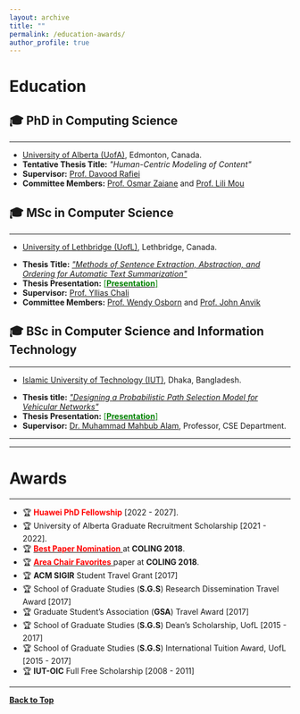 ```yaml
---
layout: archive
title: ""
permalink: /education-awards/
author_profile: true
---
```


# Education

## 🎓 PhD in Computing Science
---------------------------------
* [University of Alberta (UofA)](https://www.ualberta.ca/index.html), Edmonton, Canada.
* **Tentative Thesis Title:** *"Human-Centric Modeling of Content"*
* **Supervisor:** [Prof. Davood Rafiei](https://webdocs.cs.ualberta.ca/~drafiei/)
* **Committee Members:** [Prof. Osmar Zaiane](https://webdocs.cs.ualberta.ca/~zaiane/) and [Prof. Lili Mou ](https://lili-mou.github.io/)


## 🎓 MSc in Computer Science
--------------------------------

* [University of Lethbridge (UofL)](https://www.uleth.ca/), Lethbridge, Canada.
<!-- **CGPA:  4.00** <span style ="color:Green"> [*out of 4.00* ] </span>-->
* **Thesis Title:** [*"Methods of Sentence Extraction, Abstraction, and Ordering for Automatic Text Summarization"*](https://opus.uleth.ca/bitstream/handle/10133/4993/NAYEEM_MIR_TAFSEER_MSC_2017.pdf) 
* **Thesis Presentation:** [<span style ="color:Green"> [**Presentation**] </span>](https://tafseer-nayeem.github.io/files/MSc_Thesis_Presenation.pdf) 
* **Supervisor:** [Prof. Yllias Chali](http://www.cs.uleth.ca/~chali/)
* **Committee Members:** [Prof. Wendy Osborn](http://directory.uleth.ca/users/wendy.osborn) and [Prof. John Anvik ](http://directory.uleth.ca/users/john.anvik)


## 🎓 BSc in Computer Science and Information Technology
-----------------------------------------------------------


* [Islamic University of Technology (IUT)](https://www.iutoic-dhaka.edu/), Dhaka, Bangladesh.
<!-- **CGPA:  3.92** <span style ="color:Green"> [*out of 4.00* ] </span>-->
* **Thesis title:** [*"Designing a Probabilistic Path Selection Model for Vehicular Networks"*](https://tafseer-nayeem.github.io/files/BSc_Thesis.pdf) 
* **Thesis Presentation:** [<span style ="color:Green"> [**Presentation**] </span>](https://tafseer-nayeem.github.io/files/BSc_Thesis_Presentation.pdf) 
* **Supervisor:** [Dr. Muhammad Mahbub Alam](https://scholar.google.com/citations?user=5sjCt8cAAAAJ&hl=en), Professor, CSE Department.


<!-- <a href="https://tafseer-nayeem.github.io/education-awards/"> <img src="https://tafseer-nayeem.github.io/images/educations.png" alt="Education"
	title="Education" width="500" height="50"> </a>
-->
------------------------------------------------------
------------------------------------------------------

# Awards
---------
* 🏆 <span style="color:Red"> **Huawei PhD Fellowship** </span> [2022 - 2027].
* 🏆 University of Alberta Graduate Recruitment Scholarship [2021 - 2022].
* 🏆 [<span style="color:Red"> **Best Paper Nomination** </span>](http://coling2018.org/coling-2018-best-papers/) at **COLING 2018**.
* 🏆 [<span style="color:Red"> **Area Chair Favorites** </span>](http://coling2018.org/coling-2018-best-papers/) paper at **COLING 2018**.
* 🏆 **ACM SIGIR** Student Travel Grant [2017]
* 🏆 School of Graduate Studies (**S.G.S**) Research Dissemination Travel Award [2017]
* 🏆 Graduate Student’s Association (**GSA**) Travel Award [2017]
* 🏆 School of Graduate Studies (**S.G.S**) Dean’s Scholarship, UofL [2015 - 2017]
* 🏆 School of Graduate Studies (**S.G.S**) International Tuition Award, UofL [2015 - 2017]
* 🏆 **IUT-OIC** Full Free Scholarship [2008 - 2011]

<!-- 
<a href="https://tafseer-nayeem.github.io/education-awards/"> <img src="https://tafseer-nayeem.github.io/images/awards.png" alt="Awards"
	title="Awards" width="550" height="30"> </a>
-->
--------------------------------------------

[**Back to Top**](#)

